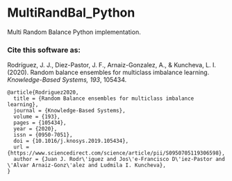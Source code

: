# MultiRandBal_Python
Multi Random Balance Python implementation.
 
### Cite this software as:
Rodríguez, J. J., Diez-Pastor, J. F., Arnaiz-Gonzalez, A., & Kuncheva, L. I. (2020). Random balance ensembles for multiclass imbalance learning. _Knowledge-Based Systems, 193_, 105434.
 
 
```
@article{Rodriguez2020,
  title = {Random Balance ensembles for multiclass imbalance learning},
  journal = {Knowledge-Based Systems},
  volume = {193},
  pages = {105434},
  year = {2020},
  issn = {0950-7051},
  doi = {10.1016/j.knosys.2019.105434},
  url = {https://www.sciencedirect.com/science/article/pii/S0950705119306598},
  author = {Juan J. Rodr\'iguez and Jos\'e-Francisco D\'iez-Pastor and \'Alvar Arnaiz-Gonz\'alez and Ludmila I. Kuncheva},
}
```
